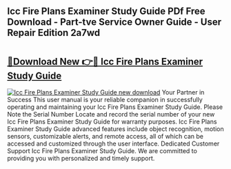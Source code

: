 ## Icc Fire Plans Examiner Study Guide PDf Free Download - Part-tve Service Owner Guide - User Repair Edition 2a7wd

# <h2><a href="http://bc87263.oget.top/?id=Icc+Fire+Plans+Examiner+Study+Guide">🔗Download New 👉🔴 Icc Fire Plans Examiner Study Guide</a></h2>

[![Icc Fire Plans Examiner Study Guide new download](https://i.imgur.com/5g1atiW.png)](http://bc87263.oget.top/?id=Icc+Fire+Plans+Examiner+Study+Guide)
Your Partner in Success This user manual is your reliable companion in successfully operating and maintaining your Icc Fire Plans Examiner Study Guide. Please Note the Serial Number Locate and record the serial number of your new Icc Fire Plans Examiner Study Guide for warranty purposes. Icc Fire Plans Examiner Study Guide advanced features include object recognition, motion sensors, customizable alerts, and remote access, all of which can be accessed and customized through the user interface. Dedicated Customer Support Icc Fire Plans Examiner Study Guide. We are committed to providing you with personalized and timely support.
